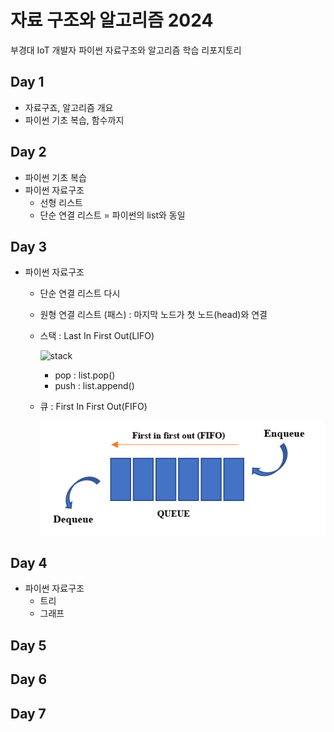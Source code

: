 # 자료 구조와 알고리즘 2024
부경대 IoT 개발자 파이썬 자료구조와 알고리즘 학습 리포지토리


## Day 1
- 자료구죠, 알고리즘 개요
- 파이썬 기초 복습, 함수까지

## Day 2
- 파이썬 기초 복습
- 파이썬 자료구조
    - 선형 리스트
    - 단순 연결 리스트 = 파이썬의 list와 동일

## Day 3
- 파이썬 자료구조
    - 단순 연결 리스트 다시
    - 원형 연결 리스트 (패스) : 마지막 노드가 첫 노드(head)와 연결
    - 스택 : Last In First Out(LIFO)

        ![stack](https://cs.lmu.edu/~ray/images/stack.gif)
        - pop : list.pop()
        - push : list.append()
    - 큐 : First In First Out(FIFO)

        ![queue](https://raw.githubusercontent.com/JEONGWOO0705/ds-and-algorithm/main/images/queue.png)

## Day 4
- 파이썬 자료구조
    - 트리
    - 그래프

## Day 5

## Day 6

## Day 7